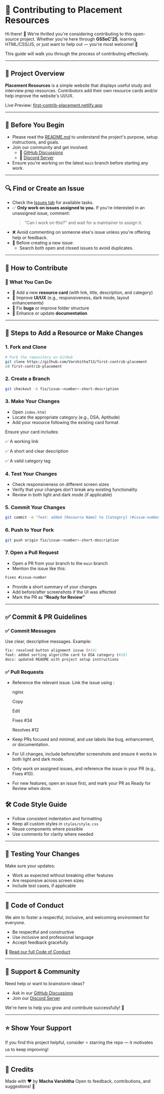 # 🤝 Contributing to Placement Resources

Hi there! 👋 We're thrilled you're considering contributing to this open-source project. Whether you're here through **GSSoC’25**, learning HTML/CSS/JS, or just want to help out — you're most welcome! 💜

This guide will walk you through the process of contributing effectively.

-----

## 📌 Project Overview

**Placement Resources** is a simple website that displays useful study and interview prep resources. Contributors add their own resource cards and/or help improve the website's UI/UX.

Live Preview: [first-contrib-placement.netlify.app](https://first-contrib-placement.netlify.app/)

-----

## 📌 Before You Begin

- Please read the [README.md](./README.md) to understand the project's purpose, setup instructions, and goals.
- Join our community and get involved:
  - 💬 [GitHub Discussions](https://github.com/Varshitha713/first-contrib-placement/discussions)
  - 💬 [Discord Server](https://discord.gg/eZUc6NA4Np)
- Ensure you're working on the latest `main` branch before starting any work.

---

## 🔍 Find or Create an Issue

- Check the [Issues tab](https://github.com/Varshitha713/first-contrib-placement/issues) for available tasks.
- ✅ **Only work on issues assigned to you.** If you're interested in an unassigned issue, comment:
  > "Can I work on this?"
  and wait for a maintainer to assign it.
- ❌ Avoid commenting on someone else's issue unless you're offering help or feedback.
- 🧠 Before creating a new issue:
  - Search both open and closed issues to avoid duplicates.

---

## 🚀 How to Contribute

### 🧠 What You Can Do

- 🧩 Add a new **resource card** (with link, title, description, and category)
- 🎨 Improve **UI/UX** (e.g., responsiveness, dark mode, layout enhancements)
- 🐞 Fix **bugs** or improve folder structure
- 📖 Enhance or update **documentation**

---

## 🧾 Steps to Add a Resource or Make Changes

### 1. Fork and Clone

```bash
# Fork the repository on GitHub
git clone https://github.com/Varshitha713/first-contrib-placement
cd first-contrib-placement
````

### 2. Create a Branch

```bash
git checkout -b fix/issue-<number>-short-description
```

### 3. Make Your Changes

* Open `index.html`
* Locate the appropriate category (e.g., DSA, Aptitude)
* Add your resource following the existing card format

Ensure your card includes:

✅ A working link

✅ A short and clear description

✅ A valid category tag

### 4. Test Your Changes

* Check responsiveness on different screen sizes
* Verify that your changes don’t break any existing functionality
* Review in both light and dark mode (if applicable)

### 5. Commit Your Changes

```bash
git commit -m "feat: added [Resource Name] to [Category] (#issue-number)"
```

### 6. Push to Your Fork

```bash
git push origin fix/issue-<number>-short-description
```

### 7. Open a Pull Request

* Open a PR from your branch to the `main` branch
* Mention the issue like this:

```md
Fixes #issue-number
```

* Provide a short summary of your changes
* Add before/after screenshots if the UI was affected
* Mark the PR as **“Ready for Review”**

---

## ✅ Commit & PR Guidelines

### ✅ Commit Messages

Use clear, descriptive messages. Example:

```bash
fix: resolved button alignment issue (#34)
feat: added sorting algorithm card to DSA category (#18)
docs: updated README with project setup instructions
```

### ✅ Pull Requests
* Reference the relevant issue. Link the issue using :
  
  nginx
  
  Copy

  Edit

  Fixes #34

  Resolves #12
  
* Keep PRs focused and minimal, and use labels like bug, enhancement, or documentation.
* For UI changes, include before/after screenshots and ensure it works in both light and dark mode.
* Only work on assigned issues, and reference the issue in your PR (e.g., Fixes #10).
* For new features, open an issue first, and mark your PR as Ready for Review when done.


## 🛠️ Code Style Guide

* Follow consistent indentation and formatting
* Keep all custom styles in `styles/style.css`
* Reuse components where possible
* Use comments for clarity where needed

---




## 🧪 Testing Your Changes

Make sure your updates:

* Work as expected without breaking other features
* Are responsive across screen sizes
* Include test cases, if applicable

---



## 📜 Code of Conduct

We aim to foster a respectful, inclusive, and welcoming environment for everyone.

* Be respectful and constructive
* Use inclusive and professional language
* Accept feedback gracefully

📄 [Read our full Code of Conduct](./CODE_OF_CONDUCT.MD)

---



## 💬 Support & Community

Need help or want to brainstorm ideas?

* Ask in our [GitHub Discussions](https://github.com/Varshitha713/first-contrib-placement/discussions)
* Join our [Discord Server](https://discord.gg/eZUc6NA4Np) 

We're here to help you grow and contribute successfully! 💪

---



## ⭐ Show Your Support

If you find this project helpful, consider ⭐ starring the repo — it motivates us to keep improving!

---



## 🙌 Credits

Made with ❤️ by **Macha Varshitha**
Open to feedback, contributions, and suggestions! 🚀

